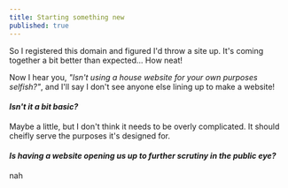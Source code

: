 ```yaml
---
title: Starting something new
published: true
---
```

So I registered this domain and figured I'd throw a site up. It's coming together a bit better than expected... How neat!

Now I hear you, _"Isn't using a house website for your own purposes selfish?"_, and I'll say I don't see anyone else lining up to make a website! 

#### [](#header-4)_Isn't it a bit basic?_
Maybe a little, but I don't think it needs to be overly complicated. It should cheifly serve the purposes it's designed for.

#### [](#header-4)_Is having a website opening us up to further scrutiny in the public eye?_
nah

